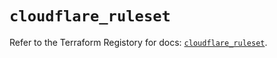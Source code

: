 # `cloudflare_ruleset`

Refer to the Terraform Registory for docs: [`cloudflare_ruleset`](https://registry.terraform.io/providers/cloudflare/cloudflare/4.15.0/docs/resources/ruleset).
